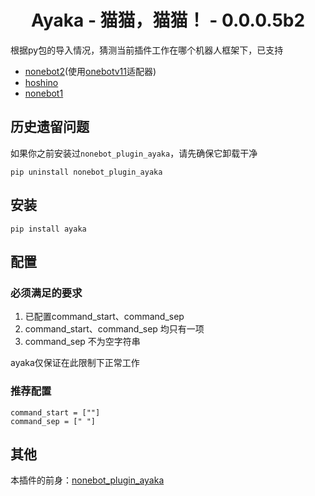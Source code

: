 <div align="center">

# Ayaka - 猫猫，猫猫！ - 0.0.0.5b2

</div>

根据py包的导入情况，猜测当前插件工作在哪个机器人框架下，已支持

- [nonebot2](https://github.com/nonebot/nonebot2)(使用[onebotv11](https://github.com/nonebot/adapter-onebot)适配器)
- [hoshino](https://github.com/Ice-Cirno/HoshinoBot)
- [nonebot1](https://github.com/nonebot/nonebot)

## 历史遗留问题

如果你之前安装过`nonebot_plugin_ayaka`，请先确保它卸载干净

```
pip uninstall nonebot_plugin_ayaka
```

## 安装

```
pip install ayaka
```

## 配置

### 必须满足的要求

1. 已配置command_start、command_sep
2. command_start、command_sep 均只有一项
3. command_sep 不为空字符串

ayaka仅保证在此限制下正常工作

### 推荐配置

```
command_start = [""]
command_sep = [" "]
```

## 其他

本插件的前身：[nonebot_plugin_ayaka](https://github.com/bridgeL/nonebot-plugin-ayaka)
